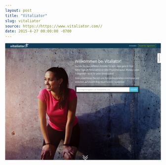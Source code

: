 ```yaml
---
layout: post
title: "Vitaliator"
slug: vitaliator
source: https://https://www.vitaliator.com//
date: 2015-4-27 00:00:00 -0700
---
```


<img src="/screenshots/vitaliator.jpg">
